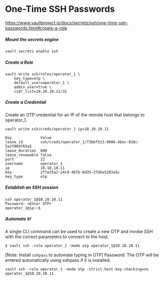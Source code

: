 # One-Time SSH Passwords

https://www.vaultproject.io/docs/secrets/ssh/one-time-ssh-passwords.html#create-a-role

##### Mount the secrets engine

```
vault secrets enable ssh

```

##### Create a Role

```
vault write ssh/roles/operator_1 \
    key_type=otp \
    default_user=operator_1 \
    admin_user=true \
    cidr_list=10.10.10.11/32

```

##### Create a Credential

Create an OTP credential for an IP of the remote host that belongs to operator_1.

```
vault write ssh/creds/operator_1 ip=10.10.10.11

```

```
Key             Value
lease_id        ssh/creds/operator_1/73bbf513-9606-4bec-816c-5a2f009765a5
lease_duration  600
lease_renewable false
port            22
username        operator_1
ip              10.10.10.11
key             2f7e25a2-24c9-4b7b-0d35-27d5e5203a5c
key_type        otp
```

##### Establish an SSH session
```
ssh operator_1@10.10.10.11
Password: <Enter OTP>
operator_1@ip:~$
```

##### Automate it!
A single CLI command can be used to create a new OTP and invoke SSH with the correct parameters to connect to the host.

```
$ vault ssh -role operator_1 -mode otp operator_1@10.10.10.11

```

[Note: Install `sshpass` to automate typing in OTP]
Password: <Enter OTP>
The OTP will be entered automatically using sshpass if it is installed.

```
vault ssh -role operator_1 -mode otp -strict-host-key-checking=no operator_1@10.10.10.11

```